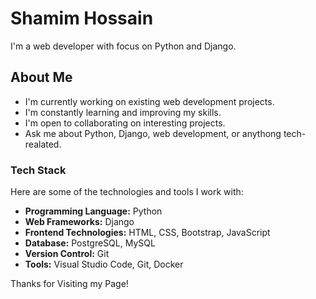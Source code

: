 # Shamim Hossain

I'm a web developer with focus on Python and Django. 

## About Me

- I'm currently working on existing web development projects.
- I'm constantly learning and improving my skills.
- I'm open to collaborating on interesting projects.
- Ask me about Python, Django, web development, or anythong tech-realated.

### Tech Stack

Here are some of the technologies and tools I work with:

- **Programming Language:** Python
- **Web Frameworks:** Django
- **Frontend Technologies:** HTML, CSS, Bootstrap, JavaScript
- **Database:** PostgreSQL, MySQL
- **Version Control:** Git
- **Tools:** Visual Studio Code, Git, Docker

Thanks for Visiting my Page!